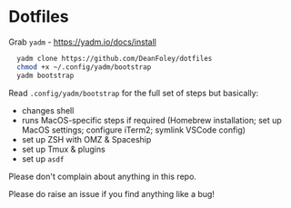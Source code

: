 # Dotfiles

Grab `yadm` - https://yadm.io/docs/install

```bash
  yadm clone https://github.com/DeanFoley/dotfiles
  chmod +x ~/.config/yadm/bootstrap
  yadm bootstrap
```

Read `.config/yadm/bootstrap` for the full set of steps but basically:

 - changes shell
 - runs MacOS-specific steps if required (Homebrew installation; set up MacOS settings; configure iTerm2; symlink VSCode config)
 - set up ZSH with OMZ & Spaceship
 - set up Tmux & plugins
 - set up `asdf`

Please don't complain about anything in this repo.

Please do raise an issue if you find anything like a bug!
